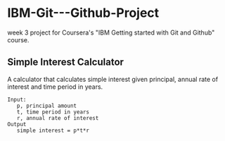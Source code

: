 # IBM-Git---Github-Project
week 3 project for Coursera's "IBM Getting started with Git and Github" course.

## Simple Interest Calculator

A calculator that calculates simple interest given principal, annual rate of interest and time period in years.

```
Input:
   p, principal amount
   t, time period in years
   r, annual rate of interest
Output
   simple interest = p*t*r
```
